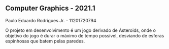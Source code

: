 ## Computer Graphics - 2021.1

Paulo Eduardo Rodrigues Jr. -  11201720794


O projeto em desenvolvimento é um jogo derivado de Asteroids, onde o objetivo do jogo é durar o máximo de tempo possível, desviando de esferas espinhosas que batem pelas paredes. 
